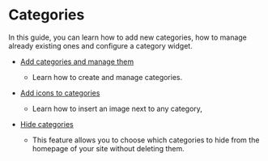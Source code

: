 # Categories

In this guide, you can learn how to  add new categories, how to manage already existing ones and configure a category widget. 

* [ Add categories and manage them](Classifieds-how-to-add-new-categories-and-manage-them.md)
  -   Learn how to create and manage categories.
 
 * [ Add icons to categories](Classifieds-add-icons-to-categoires.md)
    -  Learn how to insert an image next to any category,
  
  *  [Hide categories](Classifieds-hide-categories.md)
     -  This feature allows you to choose which categories to hide from the homepage of your site without deleting them.
